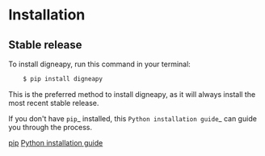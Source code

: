 # Installation


## Stable release

To install digneapy, run this command in your terminal:

```bash
    $ pip install digneapy
```
This is the preferred method to install digneapy, as it will always install the most recent stable release.

If you don't have `pip`_ installed, this `Python installation guide`_ can guide
you through the process.

[pip](https://pip.pypa.io)
[Python installation guide](http://docs.python-guide.org/en/latest/starting/installation/)

